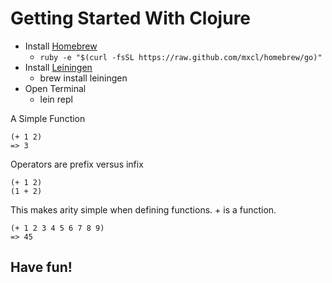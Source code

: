 # Getting Started With Clojure
* Install [Homebrew](url:http://mxcl.github.io/homebrew/)
	* `ruby -e "$(curl -fsSL https://raw.github.com/mxcl/homebrew/go)"`
* Install [Leiningen](https://github.com/technomancy/leiningen)
	* brew install leiningen
* Open Terminal
	* lein repl

A Simple Function

	(+ 1 2)
	=> 3

Operators are prefix versus infix

	(+ 1 2)
	(1 + 2)

This makes arity simple when defining functions. + is a function. 

	(+ 1 2 3 4 5 6 7 8 9)
	=> 45


## Have fun!
